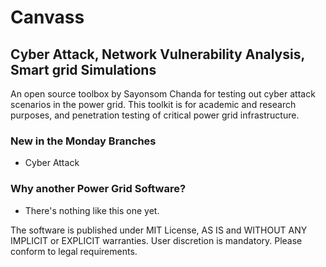 # Canvass
## Cyber Attack, Network Vulnerability Analysis, Smart grid Simulations

An open source toolbox by Sayonsom Chanda for testing out cyber attack scenarios in the power grid.
This toolkit is for academic and research purposes, and penetration testing of critical power grid infrastructure.

### New in the Monday Branches

- Cyber Attack

### Why another Power Grid Software?

- There's nothing like this one yet.

The software is published under MIT License, AS IS and WITHOUT ANY IMPLICIT or EXPLICIT warranties. User discretion is mandatory. Please conform to legal requirements.
